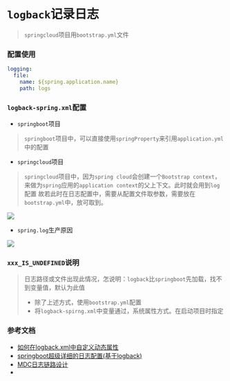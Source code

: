 # `logback`记录日志
> `springcloud`项目用`bootstrap.yml`文件

### 配置使用
```yaml
logging:
  file:
    name: ${spring.application.name}
    path: logs
```


### `logback-spring.xml`配置
- `springboot`项目
> `springboot`项目中，可以直接使用`springProperty`来引用`application.yml`中的配置

- `springcloud`项目
> `springcloud`项目中，因为`spring cloud`会创建一个`Bootstrap context`，来做为`spring`应用的`application context`的父上下文。此时就会用到`log`配置
> 故若此时在日志配置中，需要从配置文件取参数，需要放在`bootstrap.yml`中，放可取到。

![](https://ae01.alicdn.com/kf/Hce786495bd7f4239a1aa60f0fe90f18eG.png)


- `spring.log`生产原因

![](https://ae05.alicdn.com/kf/Hf0dccd5c52de47309a9059d2338c1271d.png)


### `xxx_IS_UNDEFINED`说明
> 日志路径或文件出现此情况，怎说明：`logback`比`springboot`先加载，找不到变量值，默认为此值
> - 除了上述方式，使用`bootstrap.yml`配置
> - 将`logback-spirng.xml`中变量通过，系统属性方式。在启动项目时指定

### 参考文档
* [如何在logback.xml中自定义动态属性 ](https://www.cnblogs.com/spec-dog/p/11386668.html)
* [springboot超级详细的日志配置(基于logback)](https://cloud.tencent.com/developer/article/1445599)
* [MDC日志链路设计](https://www.cnblogs.com/zdd-java/p/15630210.html)
* []()